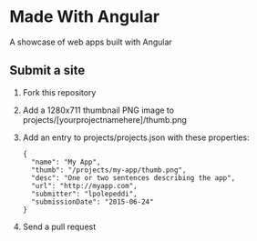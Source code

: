 # Made With Angular

A showcase of web apps built with Angular

## Submit a site

1. Fork this repository
2. Add a 1280x711 thumbnail PNG image to projects/[yourprojectnamehere]/thumb.png
3. Add an entry to projects/projects.json with these properties:

    ```
    {
      "name": "My App",
      "thumb": "/projects/my-app/thumb.png",
      "desc": "One or two sentences describing the app",
      "url": "http://myapp.com",
      "submitter": "lpolepeddi",
      "submissionDate": "2015-06-24"
    }
    ```
4. Send a pull request

